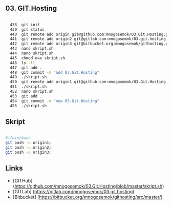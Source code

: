 ## 03. GIT.Hosting

```bash 

  438  git init
  439  git status
  440  git remote add origin git@github.com:mnogosemok/03.Git.Hosting.git
  441  git remote add origin2 git@gitlab.com:mnogosemok/03.git.hosting.git 
  442  git remote add origin3 git@bitbucket.org:mnogosemok/githosting.git 
  443  nano skript.sh
  444  nano skript.sh
  445  chmod o=x skript.sh
  446  ls -ll
  447  git add .
  448  git commit -m "add 03.Git.Hosting"
  449  ./skript.sh
  450  git remote add origin1 git@github.com:mnogosemok/03.Git.Hosting.git
  451  ./skript.sh
  452  nano skript.sh
  453  git add .
  454  git commit -m "new 03.Git.Hosting"
  455  ./skript.sh

```
## Skript

```bash

#!/bin/bash 
git push -u origin1;
git push -u origin2;
git push -u origin3;

```
## Links
* [GITHub] (https://github.com/mnogosemok/03.Git.Hosting/blob/master/skript.sh)
* [GITLab] (https://gitlab.com/mnogosemok/03.git.hosting)
* [Bitbucket] (https://bitbucket.org/mnogosemok/githosting/src/master/)
